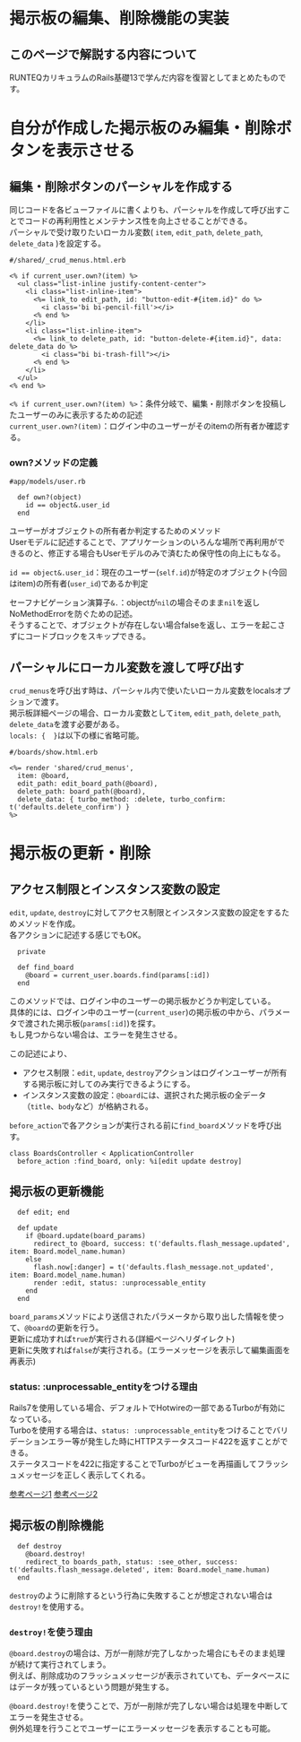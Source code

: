 # 掲示板の編集、削除機能の実装
## このページで解説する内容について
RUNTEQカリキュラムのRails基礎13で学んだ内容を復習としてまとめたものです。

# 自分が作成した掲示板のみ編集・削除ボタンを表示させる
## 編集・削除ボタンのパーシャルを作成する
同じコードを各ビューファイルに書くよりも、パーシャルを作成して呼び出すことでコードの再利用性とメンテナンス性を向上させることができる。  
パーシャルで受け取りたいローカル変数( `item`, `edit_path`, `delete_path`, `delete_data` )を設定する。
```
#/shared/_crud_menus.html.erb

<% if current_user.own?(item) %>
  <ul class="list-inline justify-content-center">
    <li class="list-inline-item">
      <%= link_to edit_path, id: "button-edit-#{item.id}" do %>
        <i class='bi bi-pencil-fill'></i>
      <% end %>
    </li>
    <li class="list-inline-item">
      <%= link_to delete_path, id: "button-delete-#{item.id}", data: delete_data do %>
        <i class="bi bi-trash-fill"></i>
      <% end %>
    </li>
  </ul>
<% end %>
```
`<% if current_user.own?(item) %>`：条件分岐で、編集・削除ボタンを投稿したユーザーのみに表示するための記述  
`current_user.own?(item)`：ログイン中のユーザーがそのitemの所有者か確認する。

### own?メソッドの定義
```
#app/models/user.rb

  def own?(object)
    id == object&.user_id
  end
```
ユーザーがオブジェクトの所有者か判定するためのメソッド  
Userモデルに記述することで、アプリケーションのいろんな場所で再利用ができるのと、修正する場合もUserモデルのみで済むため保守性の向上にもなる。

`id == object&.user_id`：現在のユーザー(`self.id`)が特定のオブジェクト(今回はitem)の所有者(`user_id`)であるか判定

セーフナビゲーション演算子`&.`：objectが`nil`の場合そのまま`nil`を返しNoMethodErrorを防ぐための記述。  
そうすることで、オブジェクトが存在しない場合falseを返し、エラーを起こさずにコードブロックをスキップできる。  

## パーシャルにローカル変数を渡して呼び出す
`crud_menus`を呼び出す時は、パーシャル内で使いたいローカル変数をlocalsオプションで渡す。  
掲示板詳細ページの場合、ローカル変数として`item`, `edit_path`, `delete_path`, `delete_data`を渡す必要がある。  
`locals: {  }`は以下の様に省略可能。
```
#/boards/show.html.erb

<%= render 'shared/crud_menus',
  item: @board,
  edit_path: edit_board_path(@board),
  delete_path: board_path(@board),
  delete_data: { turbo_method: :delete, turbo_confirm: t('defaults.delete_confirm') }
%>
```

# 掲示板の更新・削除
## アクセス制限とインスタンス変数の設定
`edit`, `update`, `destroy`に対してアクセス制限とインスタンス変数の設定をするためメソッドを作成。  
各アクションに記述する感じでもOK。
```
  private

  def find_board
    @board = current_user.boards.find(params[:id])
  end
```
このメソッドでは、ログイン中のユーザーの掲示板かどうか判定している。  
具体的には、ログイン中のユーザー(`current_user`)の掲示板の中から、パラメータで渡された掲示板(`params[:id]`)を探す。  
もし見つからない場合は、エラーを発生させる。

この記述により、
- アクセス制限：`edit`, `update`, `destroy`アクションはログインユーザーが所有する掲示板に対してのみ実行できるようにする。
- インスタンス変数の設定：`@board`には、選択された掲示板の全データ（`title`、`body`など）が格納される。

`before_action`で各アクションが実行される前に`find_board`メソッドを呼び出す。
```
class BoardsController < ApplicationController
  before_action :find_board, only: %i[edit update destroy]
```
## 掲示板の更新機能
```
  def edit; end

  def update
    if @board.update(board_params)
      redirect_to @board, success: t('defaults.flash_message.updated', item: Board.model_name.human)
    else
      flash.now[:danger] = t('defaults.flash_message.not_updated', item: Board.model_name.human)
      render :edit, status: :unprocessable_entity
    end
  end
```
`board_params`メソッドにより送信されたパラメータから取り出した情報を使って、`@board`の更新を行う。  
更新に成功すれば`true`が実行される(詳細ページへリダイレクト)  
更新に失敗すれば`false`が実行される。(エラーメッセージを表示して編集画面を再表示)

### status: :unprocessable_entityをつける理由
Rails7を使用している場合、デフォルトでHotwireの一部であるTurboが有効になっている。  
Turboを使用する場合は、`status: :unprocessable_entity`をつけることでバリデーションエラー等が発生した時にHTTPステータスコード422を返すことができる。  
ステータスコードを422に指定することでTurboがビューを再描画してフラッシュメッセージを正しく表示してくれる。  

[参考ページ1](https://zenn.dev/shita1112/books/cat-hotwire-turbo/viewer/turbo-drive) [参考ページ2](https://zenn.dev/takeyuwebinc/articles/8ebe80bf442dc2)


## 掲示板の削除機能
```
  def destroy
    @board.destroy!
    redirect_to boards_path, status: :see_other, success: t('defaults.flash_message.deleted', item: Board.model_name.human)
  end
```
`destroy`のように削除するという行為に失敗することが想定されない場合は`destroy!`を使用する。

### `destroy!`を使う理由
`@board.destroy`の場合は、万が一削除が完了しなかった場合にもそのまま処理が続けて実行されてしまう。  
例えば、削除成功のフラッシュメッセージが表示されていても、データベースにはデータが残っているという問題が発生する。

`@board.destroy!`を使うことで、万が一削除が完了しない場合は処理を中断してエラーを発生させる。  
例外処理を行うことでユーザーにエラーメッセージを表示することも可能。
